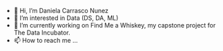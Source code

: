 - 👋 Hi, I’m Daniela Carrasco Nunez
- 👀 I’m interested in Data (DS, DA, ML)
- 🌱 I’m currently working on Find Me a Whiskey, my capstone project for The Data Incubator.
- 📫 How to reach me ...

